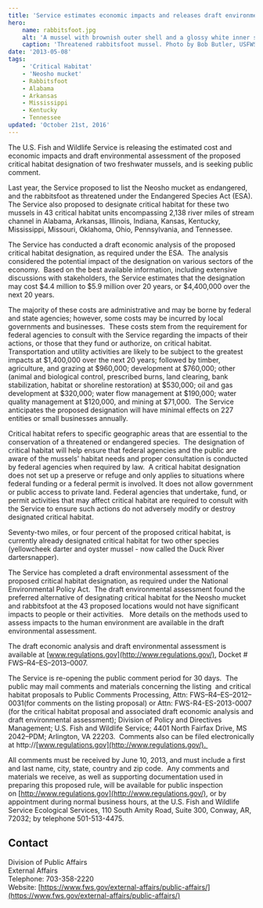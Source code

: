 ```yaml
---
title: 'Service estimates economic impacts and releases draft environmental assessment of Critical Habitat designation for neosho mucket and rabbitsfoot'
hero:
    name: rabbitsfoot.jpg
    alt: 'A mussel with brownish outer shell and a glossy white inner shell that resembles a baked potato.'
    caption: 'Threatened rabbitsfoot mussel. Photo by Bob Butler, USFWS.'
date: '2013-05-08'
tags:
    - 'Critical Habitat'
    - 'Neosho mucket'
    - Rabbitsfoot
    - Alabama
    - Arkansas
    - Mississippi
    - Kentucky
    - Tennessee
updated: 'October 21st, 2016'
---
```


The U.S. Fish and Wildlife Service is releasing the estimated cost and economic impacts and draft environmental assessment of the proposed critical habitat designation of two freshwater mussels, and is seeking public comment.

Last year, the Service proposed to list the Neosho mucket as endangered, and the rabbitsfoot as threatened under the Endangered Species Act (ESA). The Service also proposed to designate critical habitat for these two mussels in 43 critical habitat units encompassing 2,138 river miles of stream channel in Alabama, Arkansas, Illinois, Indiana, Kansas, Kentucky, Mississippi, Missouri, Oklahoma, Ohio, Pennsylvania, and Tennessee. 

The Service has conducted a draft economic analysis of the proposed critical habitat designation, as required under the ESA.  The analysis considered the potential impact of the designation on various sectors of the economy.  Based on the best available information, including extensive discussions with stakeholders, the Service estimates that the designation may cost $4.4 million to $5.9 million over 20 years, or $4,400,000 over the next 20 years.

The majority of these costs are administrative and may be borne by federal and state agencies; however, some costs may be incurred by local governments and businesses.  These costs stem from the requirement for federal agencies to consult with the Service regarding the impacts of their actions, or those that they fund or authorize, on critical habitat.  Transportation and utility activities are likely to be subject to the greatest impacts at $1,400,000 over the next 20 years; followed by timber, agriculture, and grazing at $960,000; development at $760,000; other (animal and biological control, prescribed burns, land clearing, bank stabilization, habitat or shoreline restoration) at $530,000; oil and gas development at $320,000; water flow management at $190,000; water quality management at $120,000, and mining at $71,000.  The Service anticipates the proposed designation will have minimal effects on 227 entities or small businesses annually.

Critical habitat refers to specific geographic areas that are essential to the conservation of a threatened or endangered species.  The designation of critical habitat will help ensure that federal agencies and the public are aware of the mussels' habitat needs and proper consultation is conducted by federal agencies when required by law.  A critical habitat designation does not set up a preserve or refuge and only applies to situations where federal funding or a federal permit is involved. It does not allow government or public access to private land. Federal agencies that undertake, fund, or permit activities that may affect critical habitat are required to consult with the Service to ensure such actions do not adversely modify or destroy designated critical habitat.

Seventy-two miles, or four percent of the proposed critical habitat, is currently already designated critical habitat for two other species (yellowcheek darter and oyster mussel - now called the Duck River dartersnapper). 

The Service has completed a draft environmental assessment of the proposed critical habitat designation, as required under the National Environmental Policy Act.  The draft environmental assessment found the preferred alternative of designating critical habitat for the Neosho mucket and rabbitsfoot at the 43 proposed locations would not have significant impacts to people or their activities.   More details on the methods used to assess impacts to the human environment are available in the draft environmental assessment.

The draft economic analysis and draft environmental assessment is available at [www.regulations.gov](http://www.regulations.gov/), Docket # FWS–R4–ES–2013–0007.

The Service is re-opening the public comment period for 30 days.  The public may mail comments and materials concerning the listing  and critical habitat proposals to Public Comments Processing, Attn: FWS–R4–ES–2012–0031(for comments on the listing proposal) or Attn: FWS-R4-ES-2013-0007 (for the critical habitat proposal and associated draft economic analysis and draft environmental assessment); Division of Policy and Directives Management; U.S. Fish and Wildlife Service; 4401 North Fairfax Drive, MS 2042–PDM; Arlington, VA 22203\.  Comments also can be filed electronically at http://[www.regulations.gov](http://www.regulations.gov/). 

All comments must be received by June 10, 2013, and must include a first and last name, city, state, country and zip code.  Any comments and materials we receive, as well as supporting documentation used in preparing this proposed rule, will be available for public inspection on [http://www.regulations.gov](http://www.regulations.gov/), or by appointment during normal business hours, at the U.S. Fish and Wildlife Service Ecological Services, 110 South Amity Road, Suite 300, Conway, AR, 72032; by telephone 501-513-4475.

## Contact

Division of Public Affairs  
External Affairs  
Telephone: 703-358-2220  
Website: [https://www.fws.gov/external-affairs/public-affairs/](https://www.fws.gov/external-affairs/public-affairs/)
